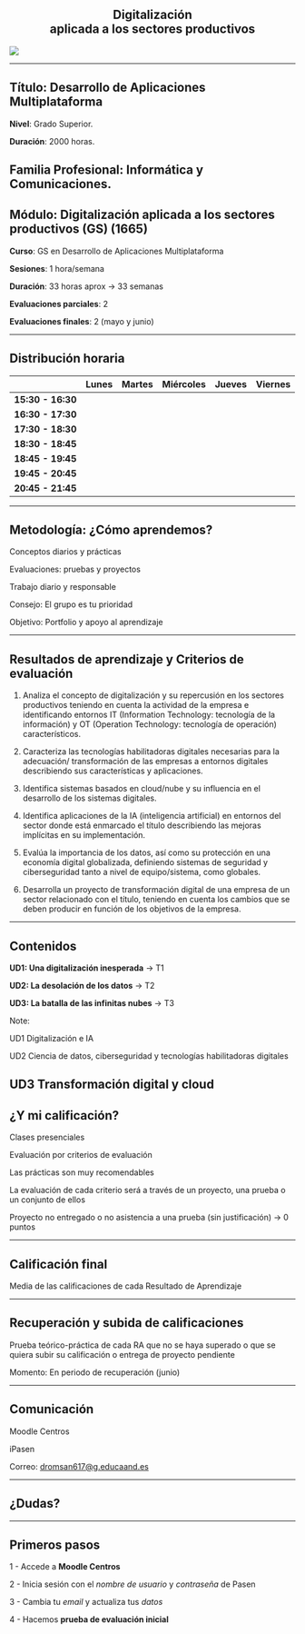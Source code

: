 <h2 class="r-fit-text" style="text-align: center"> Digitalización<br> aplicada a los sectores productivos</h2>

<img class="r-stretch" style="text-align: center" src="assets/logo.png">

---

## Título: Desarrollo de Aplicaciones Multiplataforma

**Nivel**: Grado Superior.

**Duración**: 2000 horas.

**Familia Profesional**: Informática y Comunicaciones.
---

## Módulo: Digitalización aplicada a los sectores productivos (GS) (1665)

**Curso**: GS en Desarrollo de Aplicaciones Multiplataforma

**Sesiones**: 1 hora/semana

**Duración**: 33 horas aprox → 33 semanas

**Evaluaciones parciales**: 2

**Evaluaciones finales**: 2 (mayo y junio)

---

## Distribución horaria

|          | **Lunes** | **Martes** | **Miércoles** | **Jueves** | **Viernes** |
|-------------------|-----------|------------|---------------|------------|------------|
| **15:30 - 16:30** |           |           |               |            |	            |
| **16:30 - 17:30** |           |            |               |            |            |
| **17:30 - 18:30** |           |            |            |            |            |
| **18:30 - 18:45** |           |            |               |            |            |
| **18:45 - 19:45** |        |            |            |            |            |
| **19:45 - 20:45** |        |            |               |            |            |
| **20:45 - 21:45** |        |            |               |  
---

## Metodología: ¿Cómo aprendemos?

Conceptos diarios y prácticas <!-- .element: class="fragment" -->

Evaluaciones: pruebas y proyectos <!-- .element: class="fragment" -->

Trabajo diario y responsable <!-- .element: class="fragment" -->

Consejo: El grupo es tu prioridad <!-- .element: class="fragment" -->

Objetivo: Portfolio y apoyo al aprendizaje <!-- .element: class="fragment" -->

---

## Resultados de aprendizaje y Criterios de evaluación

1. Analiza el concepto de digitalización y su repercusión en los sectores productivos teniendo en cuenta la actividad de la empresa e identificando entornos IT (Information Technology: tecnología de la información) y OT (Operation Technology: tecnología de operación) característicos.


2. Caracteriza las tecnologías habilitadoras digitales necesarias para la adecuación/ transformación de las empresas a entornos digitales describiendo sus características y aplicaciones.


3. Identifica sistemas basados en cloud/nube y su influencia en el desarrollo de los sistemas digitales.

4. Identifica aplicaciones de la IA (inteligencia artificial) en entornos del sector donde está enmarcado el título describiendo las mejoras implícitas en su implementación.


5. Evalúa la importancia de los datos, así como su protección en una economía digital globalizada, definiendo sistemas de seguridad y ciberseguridad tanto a nivel de equipo/sistema, como globales.

6. Desarrolla un proyecto de transformación digital de una empresa de un sector relacionado con el título, teniendo en cuenta los cambios que se deben producir en función de los objetivos de la empresa.
---

## Contenidos

**UD1: Una digitalización inesperada** → T1

**UD2: La desolación de los datos** → T2

**UD3: La batalla de las infinitas nubes** → T3

Note:

UD1
Digitalización e IA

UD2
Ciencia de datos, ciberseguridad y tecnologías habilitadoras digitales

UD3
Transformación digital y cloud
---

## ¿Y mi calificación?

Clases presenciales <!-- .element: class="fragment" -->

Evaluación por criterios de evaluación <!-- .element: class="fragment" -->

Las prácticas son muy recomendables  <!-- .element: class="fragment" -->

La evaluación de cada criterio será a través de un proyecto, una prueba o un conjunto de ellos <!-- .element: class="fragment" -->

Proyecto no entregado o no asistencia a una prueba (sin justificación) → 0 puntos <!-- .element: class="fragment" -->

---

## Calificación final

Media de las calificaciones de cada Resultado de Aprendizaje

---

## Recuperación y subida de calificaciones

Prueba teórico-práctica de cada RA que no se haya superado o que se quiera subir su calificación o entrega de proyecto pendiente <!-- .element: class="fragment" -->

Momento: En periodo de recuperación (junio) <!-- .element: class="fragment" -->

---

## Comunicación

Moodle Centros

iPasen

Correo: dromsan617@g.educaand.es

---

<!-- .slide: data-background-video="assets/chatgpt.mp4" data-background-opacity="0.6" data-background-video-loop data-background-video-muted-->

## ¿Dudas?

---

## Primeros pasos

1 - Accede a **Moodle Centros**

2 - Inicia sesión con el *nombre de usuario* y *contraseña* de Pasen

3 - Cambia tu *email* y actualiza tus *datos*

4 - Hacemos **prueba de evaluación inicial**